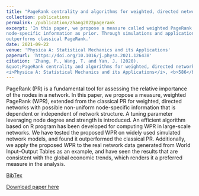 ```yaml
---
title: "PageRank centrality and algorithms for weighted, directed networks"
collection: publications
permalink: /publication/zhang2022pagerank
excerpt: 'In this paper, we propose a measure called weighted PageRank (WPR) for weighted, directed networks, with possible non-uniform
node-specific information as prior. Through simulations and applications to World Input-Output Networks, we have found the proposed measure
outperforms classical PageRank.'
date: 2021-09-22
venue: 'Physica A: Statistical Mechanics and its Applications'
paperurl: 'https://doi.org/10.1016/j.physa.2021.126438'
citation: 'Zhang, P., Wang, T. and Yan, J. (2020). 
&quot;PageRank centrality and algorithms for weighted, directed networks.&quot; 
<i>Physica A: Statistical Mechanics and its Applications</i>, <b>586</b>, 126438.'
---
```

PageRank (PR) is a fundamental tool for assessing the relative importance of the nodes in a network. 
In this paper, we propose a measure, weighted PageRank (WPR), extended from the classical PR for weighted, 
directed networks with possible non-uniform node-specific information that is dependent or independent of network structure. 
A tuning parameter leveraging node degree and strength is introduced. 
An efficient algorithm based on R program has been developed for computing WPR in large-scale networks. 
We have tested the proposed WPR on widely used simulated network models, and found it outperformed the classical PR. 
Additionally, we apply the proposed WPR to the real network data generated from World Input–Output 
Tables as an example, and have seen the results that are consistent with the global economic trends, 
which renders it a preferred measure in the analysis.

[BibTex](https://panpanzhang99299.github.io/pzhang/files/zhang2022pagerank.bib)

[Download paper here](https://doi.org/10.1016/j.physa.2021.126438)
